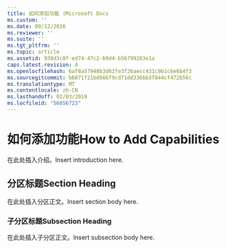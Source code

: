 ```yaml
---
title: 如何添加功能 |Microsoft Docs
ms.custom: ''
ms.date: 09/12/2016
ms.reviewer: ''
ms.suite: ''
ms.tgt_pltfrm: ''
ms.topic: article
ms.assetid: 938d3c8f-ed74-47c2-b9d4-b56799203e1a
caps.latest.revision: 4
ms.openlocfilehash: 6af8a57948b3d62fe3f26aecc431c9b1c6e6b4f3
ms.sourcegitcommit: b6871f21bd666f9cd71dd336bb3f844cf472b56c
ms.translationtype: MT
ms.contentlocale: zh-CN
ms.lasthandoff: 02/03/2019
ms.locfileid: "56856723"
---
```

# <a name="how-to-add-capabilities"></a><span data-ttu-id="3f49a-102">如何添加功能</span><span class="sxs-lookup"><span data-stu-id="3f49a-102">How to Add Capabilities</span></span>

<span data-ttu-id="3f49a-103">在此处插入介绍。</span><span class="sxs-lookup"><span data-stu-id="3f49a-103">Insert introduction here.</span></span>

## <a name="section-heading"></a><span data-ttu-id="3f49a-104">分区标题</span><span class="sxs-lookup"><span data-stu-id="3f49a-104">Section Heading</span></span>

<span data-ttu-id="3f49a-105">在此处插入分区正文。</span><span class="sxs-lookup"><span data-stu-id="3f49a-105">Insert section body here.</span></span>

### <a name="subsection-heading"></a><span data-ttu-id="3f49a-106">子分区标题</span><span class="sxs-lookup"><span data-stu-id="3f49a-106">Subsection Heading</span></span>

<span data-ttu-id="3f49a-107">在此处插入子分区正文。</span><span class="sxs-lookup"><span data-stu-id="3f49a-107">Insert subsection body here.</span></span>
